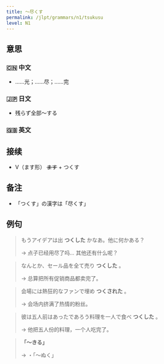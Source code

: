 ```yaml
---
title: 〜尽くす
permalink: /jlpt/grammars/n1/tsukusu
level: N1
---
```


## 意思

### 🇨🇳 中文

- ……光；……尽；……完

### 🇯🇵 日文

- 残らず全部〜する

### 🇬🇧 英文


## 接续

- V（ます形） ~~ます~~ \+ つくす

## 备注

- 「つくす」の漢字は「尽くす」

## 例句

> もうアイデアは出 **つくした** かなあ。他に何かある？
>
> → 点子已经用尽了吗… 其他还有什么呢？

> なんとか、セール品を全て売り **つくした** 。
>
> → 总算把所有促销商品都卖完了。

> 会場には熱狂的なファンで埋め **つくされた** 。
>
> → 会场内挤满了热情的粉丝。

> 彼は五人前はあったであろう料理を一人で食べ **つくした** 。
>
> → 他把五人份的料理，一个人吃完了。

> **「〜きる」**
>
> → ・「〜ぬく」

